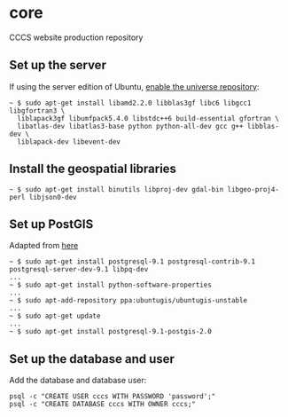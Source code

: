 core
==========

CCCS website production repository



## Set up the server ##

If using the server edition of Ubuntu, [enable the universe repository](https://help.ubuntu.com/community/Repositories/CommandLine):

	~ $ sudo apt-get install libamd2.2.0 libblas3gf libc6 libgcc1 libgfortran3 \
	  liblapack3gf libumfpack5.4.0 libstdc++6 build-essential gfortran \
	  libatlas-dev libatlas3-base python python-all-dev gcc g++ libblas-dev \
	  liblapack-dev libevent-dev

## Install the geospatial libraries ##

	~ $ sudo apt-get install binutils libproj-dev gdal-bin libgeo-proj4-perl libjson0-dev

## Set up PostGIS ##

Adapted from [here](http://trac.osgeo.org/postgis/wiki/UsersWikiPostGIS20Ubuntu1204)

	~ $ sudo apt-get install postgresql-9.1 postgresql-contrib-9.1 postgresql-server-dev-9.1 libpq-dev
	...
	~ $ sudo apt-get install python-software-properties
	...
	~ $ sudo apt-add-repository ppa:ubuntugis/ubuntugis-unstable
	...
	~ $ sudo apt-get update
	...
	~ $ sudo apt-get install postgresql-9.1-postgis-2.0

## Set up the database and user

Add the database and database user:

    psql -c "CREATE USER cccs WITH PASSWORD 'password';"
    psql -c "CREATE DATABASE cccs WITH OWNER cccs;"

